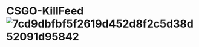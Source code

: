 # CSGO-KillFeed![7cd9dbfbf5f2619d452d8f2c5d38d52091d95842](https://user-images.githubusercontent.com/84291747/118412720-da161b00-b69b-11eb-9a82-0d1ec0be87d2.png)

